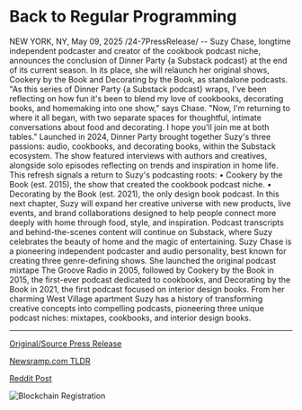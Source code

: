 # Back to Regular Programming

NEW YORK, NY, May 09, 2025 /24-7PressRelease/ -- Suzy Chase, longtime independent podcaster and creator of the cookbook podcast niche, announces the conclusion of Dinner Party {a Substack podcast} at the end of its current season. In its place, she will relaunch her original shows, Cookery by the Book and Decorating by the Book, as standalone podcasts.  "As this series of Dinner Party {a Substack podcast} wraps, I've been reflecting on how fun it's been to blend my love of cookbooks, decorating books, and homemaking into one show," says Chase. "Now, I'm returning to where it all began, with two separate spaces for thoughtful, intimate conversations about food and decorating. I hope you'll join me at both tables."  Launched in 2024, Dinner Party brought together Suzy's three passions: audio, cookbooks, and decorating books, within the Substack ecosystem. The show featured interviews with authors and creatives, alongside solo episodes reflecting on trends and inspiration in home life.  This refresh signals a return to Suzy's podcasting roots: • Cookery by the Book (est. 2015), the show that created the cookbook podcast niche. • Decorating by the Book (est. 2021), the only design book podcast.  In this next chapter, Suzy will expand her creative universe with new products, live events, and brand collaborations designed to help people connect more deeply with home through food, style, and inspiration. Podcast transcripts and behind-the-scenes content will continue on Substack, where Suzy celebrates the beauty of home and the magic of entertaining.  Suzy Chase is a pioneering independent podcaster and audio personality, best known for creating three genre-defining shows. She launched the original podcast mixtape The Groove Radio in 2005, followed by Cookery by the Book in 2015, the first-ever podcast dedicated to cookbooks, and Decorating by the Book in 2021, the first podcast focused on interior design books. From her charming West Village apartment Suzy has a history of transforming creative concepts into compelling podcasts, pioneering three unique podcast niches: mixtapes, cookbooks, and interior design books. 

---

[Original/Source Press Release](https://www.24-7pressrelease.com/press-release/522611/back-to-regular-programming)
                    

[Newsramp.com TLDR](https://newsramp.com/curated-news/suzy-chase-announces-refresh-of-podcast-lineup/4fc6a85054e6a62b9b9a3b587736a8ea) 

 



[Reddit Post](https://www.reddit.com/r/newsramp/comments/1kickjd/suzy_chase_announces_refresh_of_podcast_lineup/) 



![Blockchain Registration](https://cdn.newsramp.app/24-7PressRelease/qrcode/255/9/chef8bhz.webp)